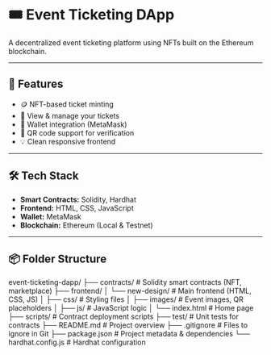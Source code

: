 # 🎟️ Event Ticketing DApp

A decentralized event ticketing platform using NFTs built on the Ethereum blockchain.

---

## 🚀 Features

- 🪙 NFT-based ticket minting
- 🎫 View & manage your tickets
- 🔐 Wallet integration (MetaMask)
- 📱 QR code support for verification
- 💡 Clean responsive frontend

---

## 🛠️ Tech Stack

- **Smart Contracts:** Solidity, Hardhat
- **Frontend:** HTML, CSS, JavaScript
- **Wallet:** MetaMask
- **Blockchain:** Ethereum (Local & Testnet)

---


## 📦 Folder Structure
event-ticketing-dapp/
├── contracts/ # Solidity smart contracts (NFT, marketplace)
├── frontend/
│ └── new-design/ # Main frontend (HTML, CSS, JS)
│ ├── css/ # Styling files
│ ├── images/ # Event images, QR placeholders
│ ├── js/ # JavaScript logic
│ └── index.html # Home page
├── scripts/ # Contract deployment scripts
├── test/ # Unit tests for contracts
├── README.md # Project overview
├── .gitignore # Files to ignore in Git
├── package.json # Project metadata & dependencies
└── hardhat.config.js # Hardhat configuration


